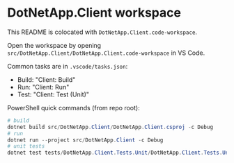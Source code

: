 # DotNetApp.Client workspace

This README is colocated with `DotNetApp.Client.code-workspace`.

Open the workspace by opening `src/DotNetApp.Client/DotNetApp.Client.code-workspace` in VS Code.

Common tasks are in `.vscode/tasks.json`:

- Build: "Client: Build"
- Run: "Client: Run"
- Test: "Client: Test (Unit)"

PowerShell quick commands (from repo root):
```powershell
# build
dotnet build src/DotNetApp.Client/DotNetApp.Client.csproj -c Debug
# run
dotnet run --project src/DotNetApp.Client -c Debug
# unit tests
dotnet test tests/DotNetApp.Client.Tests.Unit/DotNetApp.Client.Tests.Unit.csproj -c Debug
```
